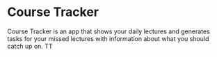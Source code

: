 
# Course Tracker

Course Tracker is an app that shows your daily lectures and generates tasks
for your missed lectures with information about what you should catch up on.
TT
